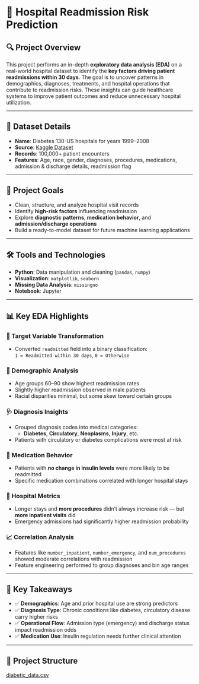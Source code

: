 # 🏥 Hospital Readmission Risk Prediction

## 🔍 Project Overview

This project performs an in-depth **exploratory data analysis (EDA)** on a real-world hospital dataset to identify the **key factors driving patient readmissions within 30 days**. The goal is to uncover patterns in demographics, diagnoses, treatments, and hospital operations that contribute to readmission risks. These insights can guide healthcare systems to improve patient outcomes and reduce unnecessary hospital utilization.

---

## 📂 Dataset Details

- **Name**: Diabetes 130-US hospitals for years 1999–2008
- **Source**: [Kaggle Dataset](https://www.kaggle.com/datasets/brandao/diabetes)
- **Records**: 100,000+ patient encounters
- **Features**: Age, race, gender, diagnoses, procedures, medications, admission & discharge details, readmission flag

---

## 🧠 Project Goals

- Clean, structure, and analyze hospital visit records
- Identify **high-risk factors** influencing readmission
- Explore **diagnostic patterns**, **medication behavior**, and **admission/discharge operations**
- Build a ready-to-model dataset for future machine learning applications

---

## 🛠️ Tools and Technologies

- **Python**: Data manipulation and cleaning (`pandas`, `numpy`)
- **Visualization**: `matplotlib`, `seaborn`
- **Missing Data Analysis**: `missingno`
- **Notebook**: Jupyter

---

## 📊 Key EDA Highlights

### 🎯 Target Variable Transformation
- Converted `readmitted` field into a binary classification:  
  `1 = Readmitted within 30 days`, `0 = Otherwise`

### 👤 Demographic Analysis
- Age groups 60–90 show highest readmission rates
- Slightly higher readmission observed in male patients
- Racial disparities minimal, but some skew toward certain groups

### 🩺 Diagnosis Insights
- Grouped diagnosis codes into medical categories:
  - **Diabetes**, **Circulatory**, **Neoplasms**, **Injury**, etc.
- Patients with circulatory or diabetes complications were most at risk

### 💊 Medication Behavior
- Patients with **no change in insulin levels** were more likely to be readmitted
- Specific medication combinations correlated with longer hospital stays

### 🏥 Hospital Metrics
- Longer stays and **more procedures** didn’t always increase risk — but **more inpatient visits** did
- Emergency admissions had significantly higher readmission probability

### 📈 Correlation Analysis
- Features like `number_inpatient`, `number_emergency`, and `num_procedures` showed moderate correlations with readmission
- Feature engineering performed to group diagnoses and bin age ranges

---

## 📝 Key Takeaways

- ✅ **Demographics**: Age and prior hospital use are strong predictors
- ✅ **Diagnosis Type**: Chronic conditions like diabetes, circulatory disease carry higher risks
- ✅ **Operational Flow**: Admission type (emergency) and discharge status impact readmission odds
- ✅ **Medication Use**: Insulin regulation needs further clinical attention

---

## 📁 Project Structure


[diabetic_data.csv](https://github.com/user-attachments/files/21516727/diabetic_data.csv)
